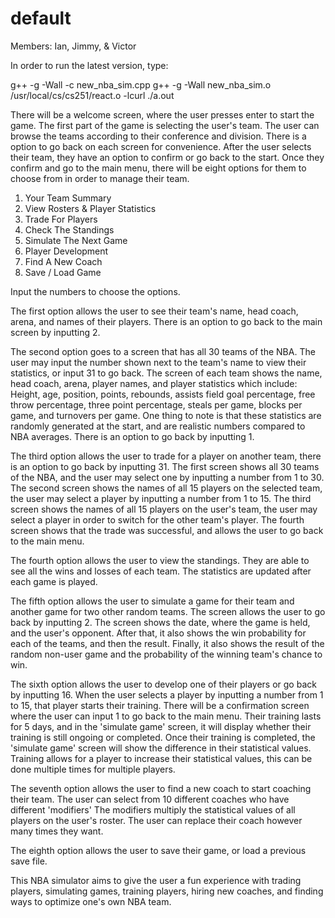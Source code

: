 # default

Members: Ian, Jimmy, & Victor

In order to run the latest version, type:

g++ -g -Wall -c new_nba_sim.cpp
g++ -g -Wall new_nba_sim.o /usr/local/cs/cs251/react.o -lcurl
./a.out

There will be a welcome screen, where the user presses enter to start the game.
The first part of the game is selecting the user's team.
The user can browse the teams according to their conference and division.
There is a option to go back on each screen for convenience.
After the user selects their team, they have an option to confirm or go back to the start.
Once they confirm and go to the main menu, there will be eight options for them to choose from in order to manage their team.

1) Your Team Summary
2) View Rosters & Player Statistics
3) Trade For Players
4) Check The Standings
5) Simulate The Next Game
6) Player Development 
7) Find A New Coach
8) Save / Load Game

Input the numbers to choose the options.

The first option allows the user to see their team's name, head coach, arena, and names of their players.
There is an option to go back to the main screen by inputting 2.

The second option goes to a screen that has all 30 teams of the NBA.
The user may input the number shown next to the team's name to view their statistics, or input 31 to go back.
The screen of each team shows the name, head coach, arena, player names, and player statistics which include:
Height, age, position, points, rebounds, assists field goal percentage, free throw percentage, 
three point percentage, steals per game, blocks per game, and turnovers per game.
One thing to note is that these statistics are randomly generated at the start, and are realistic numbers compared to NBA averages.
There is an option to go back by inputting 1.

The third option allows the user to trade for a player on another team, there is an option to go back by inputting 31.
The first screen shows all 30 teams of the NBA, and the user may select one by inputting a number from 1 to 30.
The second screen shows the names of all 15 players on the selected team, the user may select a player by inputting a number from 1 to 15.
The third screen shows the names of all 15 players on the user's team, the user may select a player in order to switch for the other team's player.
The fourth screen shows that the trade was successful, and allows the user to go back to the main menu.

The fourth option allows the user to view the standings. 
They are able to see all the wins and losses of each team.
The statistics are updated after each game is played.

The fifth option allows the user to simulate a game for their team and another game for two other random teams.
The screen allows the user to go back by inputting 2.
The screen shows the date, where the game is held, and the user's opponent.
After that, it also shows the win probability for each of the teams, and then the result.
Finally, it also shows the result of the random non-user game and the probability of the winning team's chance to win.

The sixth option allows the user to develop one of their players or go back by inputting 16.
When the user selects a player by inputting a number from 1 to 15, that player starts their training.
There will be a confirmation screen where the user can input 1 to go back to the main menu.
Their training lasts for 5 days, and in the 'simulate game' screen, it will display whether their training is still ongoing or completed.
Once their training is completed, the 'simulate game' screen will show the difference in their statistical values.
Training allows for a player to increase their statistical values, this can be done multiple times for multiple players.

The seventh option allows the user to find a new coach to start coaching their team.
The user can select from 10 different coaches who have different 'modifiers'
The modifiers multiply the statistical values of all players on the user's roster.
The user can replace their coach however many times they want.

The eighth option allows the user to save their game, or load a previous save file.

This NBA simulator aims to give the user a fun experience with trading players, simulating games, training players, hiring new coaches, 
and finding ways to optimize one's own NBA team.